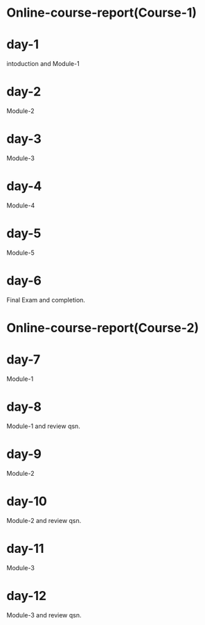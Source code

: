 # Online-course-report(Course-1)
# day-1
intoduction and Module-1
# day-2
Module-2
# day-3
Module-3
# day-4
Module-4
# day-5
Module-5
# day-6
Final Exam and completion.
# Online-course-report(Course-2)
# day-7
Module-1
# day-8
Module-1 and review qsn.
# day-9
Module-2
# day-10
Module-2 and review qsn.
# day-11
Module-3
# day-12
Module-3 and review qsn.
